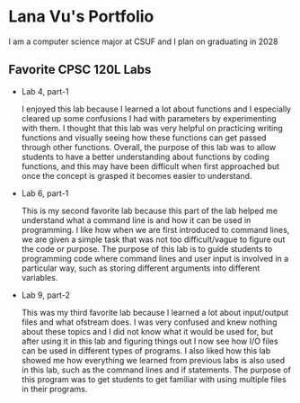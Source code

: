 # Lana Vu's Portfolio

I am a computer science major at CSUF and I plan on graduating in 2028

## Favorite CPSC 120L Labs

* Lab 4, part-1

    I enjoyed this lab because I learned a lot about functions and I especially cleared up some confusions I had with parameters by experimenting with them. I thought that this lab was very helpful on practicing writing functions and visually seeing how these functions can get passed through other functions. Overall, the purpose of this lab was to allow students to have a better understanding about functions by coding functions, and this may have been difficult when first approached but once the concept is grasped it becomes easier to understand.

* Lab 6, part-1

    This is my second favorite lab because this part of the lab helped me understand what a command line is and how it can be used in programming. I like how when we are first introduced to command lines, we are given a simple task that was not too difficult/vague to figure out the code or purpose. The purpose of this lab is to guide students to programming code where command lines and user input is involved in a particular way, such as storing different arguments into different variables.

* Lab 9, part-2

    This was my third favorite lab because I learned a lot about input/output files and what ofstream does. I was very confused and knew nothing about these topics and I did not know what it would be used for, but after using it in this lab and figuring things out I now see how I/O files can be used in different types of programs. I also liked how this lab showed me how everything we learned from previous labs is also used in this lab, such as the command lines and if statements. The purpose of this program was to get students to get familiar with using multiple files in their programs.